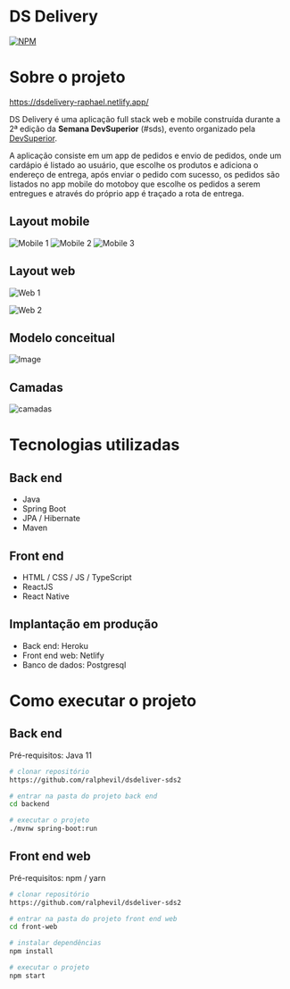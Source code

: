 # DS Delivery 
[![NPM](https://img.shields.io/npm/l/react)](https://github.com/andrezasecon/dsdeliver-sds2/LICENSE) 

# Sobre o projeto

https://dsdelivery-raphael.netlify.app/

DS Delivery é uma aplicação full stack web e mobile construída durante a 2ª edição da **Semana DevSuperior** (#sds), evento organizado pela [DevSuperior](https://devsuperior.com "Site da DevSuperior").

A aplicação consiste em um app de pedidos e envio de pedidos, onde um cardápio é listado ao usuário, que escolhe os produtos e adiciona o endereço de entrega, após enviar o pedido com sucesso, os pedidos são listados no app mobile do motoboy que escolhe os pedidos a serem entregues e através do próprio app é traçado a rota de entrega.

## Layout mobile
![Mobile 1](https://github.com/ralphevil/dsdeliver-sds2/blob/main/.github/mob1.png) ![Mobile 2](https://github.com/ralphevil/dsdeliver-sds2/blob/main/.github/mob2.png) ![Mobile 3](https://github.com/ralphevil/dsdeliver-sds2/blob/main/.github/mob3.png)

## Layout web
![Web 1](https://github.com/ralphevil/dsdeliver-sds2/blob/main/.github/web1.png)

![Web 2](https://github.com/ralphevil/dsdeliver-sds2/blob/main/.github/web2.png)

## Modelo conceitual
![Image](https://github.com/andrezasecon/dsdeliver-sds2/blob/main/assets/modelo-conceitual.png)

## Camadas
![camadas](https://github.com/andrezasecon/dsdeliver-sds2/blob/main/assets/camadas.png)

# Tecnologias utilizadas
## Back end
- Java
- Spring Boot
- JPA / Hibernate
- Maven

## Front end
- HTML / CSS / JS / TypeScript
- ReactJS
- React Native

## Implantação em produção
- Back end: Heroku
- Front end web: Netlify
- Banco de dados: Postgresql

# Como executar o projeto

## Back end
Pré-requisitos: Java 11

```bash
# clonar repositório
https://github.com/ralphevil/dsdeliver-sds2

# entrar na pasta do projeto back end
cd backend

# executar o projeto
./mvnw spring-boot:run
```

## Front end web
Pré-requisitos: npm / yarn

```bash
# clonar repositório
https://github.com/ralphevil/dsdeliver-sds2

# entrar na pasta do projeto front end web
cd front-web

# instalar dependências
npm install

# executar o projeto
npm start
```

